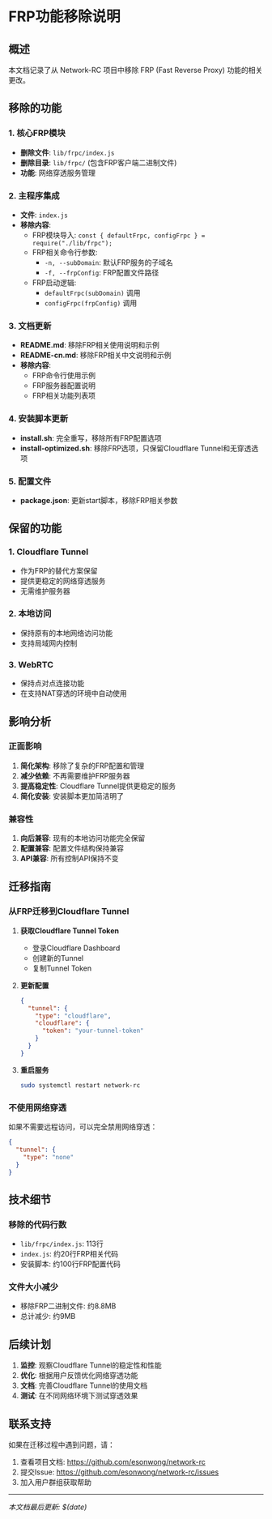 # FRP功能移除说明

## 概述

本文档记录了从 Network-RC 项目中移除 FRP (Fast Reverse Proxy) 功能的相关更改。

## 移除的功能

### 1. 核心FRP模块
- **删除文件**: `lib/frpc/index.js`
- **删除目录**: `lib/frpc/` (包含FRP客户端二进制文件)
- **功能**: 网络穿透服务管理

### 2. 主程序集成
- **文件**: `index.js`
- **移除内容**:
  - FRP模块导入: `const { defaultFrpc, configFrpc } = require("./lib/frpc");`
  - FRP相关命令行参数:
    - `-n, --subDomain`: 默认FRP服务的子域名
    - `-f, --frpConfig`: FRP配置文件路径
  - FRP启动逻辑:
    - `defaultFrpc(subDomain)` 调用
    - `configFrpc(frpConfig)` 调用

### 3. 文档更新
- **README.md**: 移除FRP相关使用说明和示例
- **README-cn.md**: 移除FRP相关中文说明和示例
- **移除内容**:
  - FRP命令行使用示例
  - FRP服务器配置说明
  - FRP相关功能列表项

### 4. 安装脚本更新
- **install.sh**: 完全重写，移除所有FRP配置选项
- **install-optimized.sh**: 移除FRP选项，只保留Cloudflare Tunnel和无穿透选项

### 5. 配置文件
- **package.json**: 更新start脚本，移除FRP相关参数

## 保留的功能

### 1. Cloudflare Tunnel
- 作为FRP的替代方案保留
- 提供更稳定的网络穿透服务
- 无需维护服务器

### 2. 本地访问
- 保持原有的本地网络访问功能
- 支持局域网内控制

### 3. WebRTC
- 保持点对点连接功能
- 在支持NAT穿透的环境中自动使用

## 影响分析

### 正面影响
1. **简化架构**: 移除了复杂的FRP配置和管理
2. **减少依赖**: 不再需要维护FRP服务器
3. **提高稳定性**: Cloudflare Tunnel提供更稳定的服务
4. **简化安装**: 安装脚本更加简洁明了

### 兼容性
1. **向后兼容**: 现有的本地访问功能完全保留
2. **配置兼容**: 配置文件结构保持兼容
3. **API兼容**: 所有控制API保持不变

## 迁移指南

### 从FRP迁移到Cloudflare Tunnel

1. **获取Cloudflare Tunnel Token**
   - 登录Cloudflare Dashboard
   - 创建新的Tunnel
   - 复制Tunnel Token

2. **更新配置**
   ```json
   {
     "tunnel": {
       "type": "cloudflare",
       "cloudflare": {
         "token": "your-tunnel-token"
       }
     }
   }
   ```

3. **重启服务**
   ```bash
   sudo systemctl restart network-rc
   ```

### 不使用网络穿透

如果不需要远程访问，可以完全禁用网络穿透：

```json
{
  "tunnel": {
    "type": "none"
  }
}
```

## 技术细节

### 移除的代码行数
- `lib/frpc/index.js`: 113行
- `index.js`: 约20行FRP相关代码
- 安装脚本: 约100行FRP配置代码

### 文件大小减少
- 移除FRP二进制文件: 约8.8MB
- 总计减少: 约9MB

## 后续计划

1. **监控**: 观察Cloudflare Tunnel的稳定性和性能
2. **优化**: 根据用户反馈优化网络穿透功能
3. **文档**: 完善Cloudflare Tunnel的使用文档
4. **测试**: 在不同网络环境下测试穿透效果

## 联系支持

如果在迁移过程中遇到问题，请：
1. 查看项目文档: https://github.com/esonwong/network-rc
2. 提交Issue: https://github.com/esonwong/network-rc/issues
3. 加入用户群组获取帮助

---

*本文档最后更新: $(date)* 
